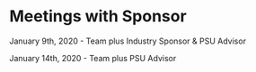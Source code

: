 # Meetings with Sponsor
January 9th, 2020 - Team plus Industry Sponsor & PSU Advisor

January 14th, 2020 - Team plus PSU Advisor

